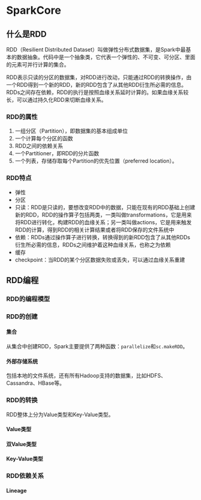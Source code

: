 # SparkCore

## 什么是RDD

RDD（Resilient Distributed Dataset）叫做弹性分布式数据集，是Spark中最基本的数据抽象。代码中是一个抽象类，它代表一个弹性的、不可变、可分区、里面的元素可并行计算的集合。

RDD表示只读的分区的数据集，对RDD进行改动，只能通过RDD的转换操作，由一个RDD得到一个新的RDD，新的RDD包含了从其他RDD衍生所必需的信息。RDDs之间存在依赖，RDD的执行是按照血缘关系延时计算的。如果血缘关系较长，可以通过持久化RDD来切断血缘关系。

### RDD的属性

1. 一组分区（Partition），即数据集的基本组成单位
2. 一个计算每个分区的函数
3. RDD之间的依赖关系
4. 一个Partitioner，即RDD的分片函数
5. 一个列表，存储存取每个Partition的优先位置（preferred location）。

### RDD特点

- 弹性
- 分区
- 只读：RDD是只读的，要想改变RDD中的数据，只能在现有的RDD基础上创建新的RDD，RDD的操作算子包括两类，一类叫做transformations，它是用来将RDD进行转化，构建RDD的血缘关系；另一类叫做actions，它是用来触发RDD的计算，得到RDD的相关计算结果或者将RDD保存的文件系统中
- 依赖：RDDs通过操作算子进行转换，转换得到的新RDD包含了从其他RDDs衍生所必需的信息，RDDs之间维护着这种血缘关系，也称之为依赖
- 缓存
- checkpoint：当RDD的某个分区数据失败或丢失，可以通过血缘关系重建

## RDD编程

### RDD的编程模型

### RDD的创建

#### 集合

从集合中创建RDD，Spark主要提供了两种函数：`parallelize`和`sc.makeRDD`。

#### 外部存储系统

包括本地的文件系统，还有所有Hadoop支持的数据集，比如HDFS、Cassandra、HBase等。

### RDD的转换

RDD整体上分为Value类型和Key-Value类型。

#### Value类型

#### 双Value类型

#### Key-Value类型

### RDD依赖关系

#### Lineage



